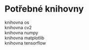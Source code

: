 # Potřebné knihovny

knihovna os <br>
knihovna cv2 <br>
knihovna numpy <br>
knihovna matplotlib <br>
knihovna tensorflow 
